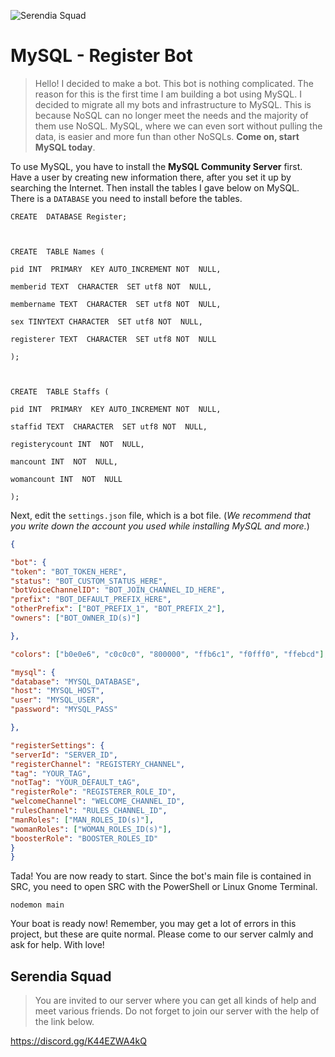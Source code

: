 ![Serendia Squad](https://cdn.discordapp.com/attachments/691691230106615901/776849806567538748/standard_11.gif)

# MySQL - Register Bot
> Hello! I decided to make a bot. This bot is nothing complicated. The reason for this is the first time I am building a bot using MySQL. I decided to migrate all my bots and infrastructure to MySQL. This is because NoSQL can no longer meet the needs and the majority of them use NoSQL. MySQL, where we can even sort without pulling the data, is easier and more fun than other NoSQLs. **Come on, start MySQL today**.

To use MySQL, you have to install the **MySQL Community Server** first. Have a user by creating new information there, after you set it up by searching the Internet. Then install the tables I gave below on MySQL. There is a `DATABASE` you need to install before the tables.

```
CREATE  DATABASE Register;

  

CREATE  TABLE Names (

pid INT  PRIMARY  KEY AUTO_INCREMENT NOT  NULL,

memberid TEXT  CHARACTER  SET utf8 NOT  NULL,

membername TEXT  CHARACTER  SET utf8 NOT  NULL,

sex TINYTEXT CHARACTER  SET utf8 NOT  NULL,

registerer TEXT  CHARACTER  SET utf8 NOT  NULL

);

  

CREATE  TABLE Staffs (

pid INT  PRIMARY  KEY AUTO_INCREMENT NOT  NULL,

staffid TEXT  CHARACTER  SET utf8 NOT  NULL,

registerycount INT  NOT  NULL,

mancount INT  NOT  NULL,

womancount INT  NOT  NULL

);
```
Next, edit the `settings.json` file, which is a bot file. (*We recommend that you write down the account you used while installing MySQL and more.*)

```json
{

"bot": {
"token": "BOT_TOKEN_HERE",
"status": "BOT_CUSTOM_STATUS_HERE",
"botVoiceChannelID": "BOT_JOIN_CHANNEL_ID_HERE",
"prefix": "BOT_DEFAULT_PREFIX_HERE",
"otherPrefix": ["BOT_PREFIX_1", "BOT_PREFIX_2"],
"owners": ["BOT_OWNER_ID(s)"]

},

"colors": ["b0e0e6", "c0c0c0", "800000", "ffb6c1", "f0fff0", "ffebcd"],

"mysql": {
"database": "MYSQL_DATABASE",
"host": "MYSQL_HOST",
"user": "MYSQL_USER",
"password": "MYSQL_PASS"

},

"registerSettings": {
"serverId": "SERVER_ID",
"registerChannel": "REGISTERY_CHANNEL",
"tag": "YOUR_TAG",
"notTag": "YOUR_DEFAULT_tAG",
"registerRole": "REGISTERER_ROLE_ID",
"welcomeChannel": "WELCOME_CHANNEL_ID",
"rulesChannel": "RULES_CHANNEL_ID",
"manRoles": ["MAN_ROLES_ID(s)"],
"womanRoles": ["WOMAN_ROLES_ID(s)"],
"boosterRole": "BOOSTER_ROLES_ID"
}
}
```
Tada! You are now ready to start. Since the bot's main file is contained in SRC, you need to open SRC with the PowerShell or Linux Gnome Terminal.
```
nodemon main
```

Your boat is ready now! Remember, you may get a lot of errors in this project, but these are quite normal. Please come to our server calmly and ask for help. With love!

## Serendia Squad
> You are invited to our server where you can get all kinds of help and meet various friends. Do not forget to join our server with the help of the link below.

https://discord.gg/K44EZWA4kQ
